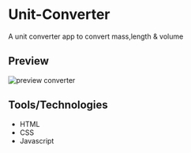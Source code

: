 # Unit-Converter
A unit converter app to convert mass,length & volume

## Preview
![preview converter](https://user-images.githubusercontent.com/49182604/192565786-7a397878-f93e-4db7-8061-769c98cb2643.jpg)

## Tools/Technologies
- HTML
- CSS
- Javascript
